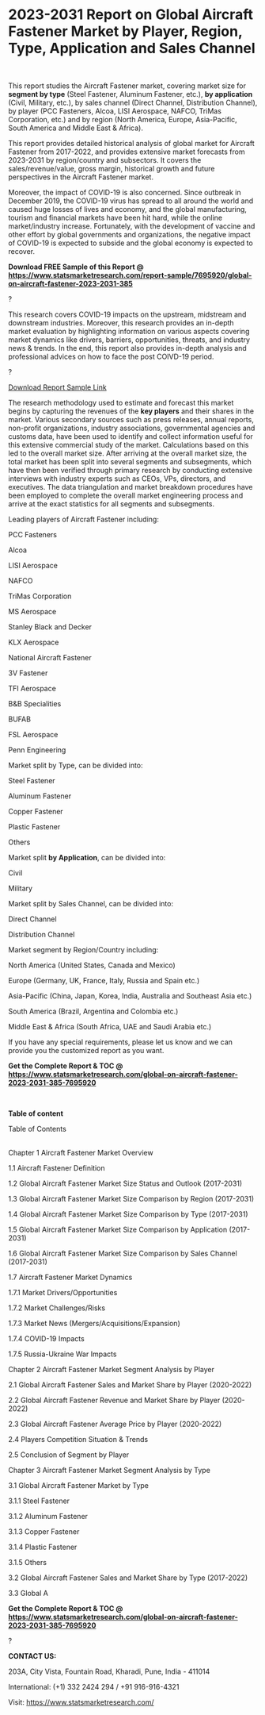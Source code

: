 <h1>2023-2031 Report on Global Aircraft Fastener Market by Player, Region, Type, Application and Sales Channel</h1><br/><p>This report studies the Aircraft Fastener market, covering market size for <strong>segment by type</strong> (Steel Fastener, Aluminum Fastener, etc.), <strong>by application</strong> (Civil, Military, etc.), by sales channel (Direct Channel, Distribution Channel), by player (PCC Fasteners, Alcoa, LISI Aerospace, NAFCO, TriMas Corporation, etc.) and by region (North America, Europe, Asia-Pacific, South America and Middle East & Africa).</p>
 
 
 
 <p>This report provides detailed historical analysis of global market for Aircraft Fastener from 2017-2022, and provides extensive market forecasts from 2023-2031 by region/country and subsectors. It covers the sales/revenue/value, gross margin, historical growth and future perspectives in the Aircraft Fastener market.</p>
 
 
 
 <p>Moreover, the impact of COVID-19 is also concerned. Since outbreak in December 2019, the COVID-19 virus has spread to all around the world and caused huge losses of lives and economy, and the global manufacturing, tourism and financial markets have been hit hard, while the online market/industry increase. Fortunately, with the development of vaccine and other effort by global governments and organizations, the negative impact of COVID-19 is expected to subside and the global economy is expected to recover.</p>
 
 
 
 <div><b>Download FREE Sample of this Report @ <a href="https://www.statsmarketresearch.com/download-free-sample/7695920/global-on-aircraft-fastener-2023-2031-385">https://www.statsmarketresearch.com/report-sample/7695920/global-on-aircraft-fastener-2023-2031-385</a></b></div>
 
 
 
 <p>? </p>
 
 
 
 <p>This research covers COVID-19 impacts on the upstream, midstream and downstream industries. Moreover, this research provides an in-depth market evaluation by highlighting information on various aspects covering market dynamics like drivers, barriers, opportunities, threats, and industry news & trends. In the end, this report also provides in-depth analysis and professional advices on how to face the post COIVD-19 period.</p>
 
 
 
 <p>? </p>
 
 
 
 <p><a href="https://www.statsmarketresearch.com/download-free-sample/7695920/global-on-aircraft-fastener-2023-2031-385">Download Report Sample Link</a></p>
 
 
 
 <p>The research methodology used to estimate and forecast this market begins by capturing the revenues of the <strong>key players</strong> and their shares in the market. Various secondary sources such as press releases, annual reports, non-profit organizations, industry associations, governmental agencies and customs data, have been used to identify and collect information useful for this extensive commercial study of the market. Calculations based on this led to the overall market size. After arriving at the overall market size, the total market has been split into several segments and subsegments, which have then been verified through primary research by conducting extensive interviews with industry experts such as CEOs, VPs, directors, and executives. The data triangulation and market breakdown procedures have been employed to complete the overall market engineering process and arrive at the exact statistics for all segments and subsegments.</p>
 
 
 
 <p>Leading players of Aircraft Fastener including:</p>
 
 
 
 <p>PCC Fasteners</p>
 
 
 
 <p>Alcoa</p>
 
 
 
 <p>LISI Aerospace</p>
 
 
 
 <p>NAFCO</p>
 
 
 
 <p>TriMas Corporation</p>
 
 
 
 <p>MS Aerospace</p>
 
 
 
 <p>Stanley Black and Decker</p>
 
 
 
 <p>KLX Aerospace</p>
 
 
 
 <p>National Aircraft Fastener</p>
 
 
 
 <p>3V Fastener</p>
 
 
 
 <p>TFI Aerospace</p>
 
 
 
 <p>B&B Specialities</p>
 
 
 
 <p>BUFAB</p>
 
 
 
 <p>FSL Aerospace</p>
 
 
 
 <p>Penn Engineering</p>
 
 
 
 <p>Market split by Type, can be divided into:</p>
 
 
 
 <p>Steel Fastener</p>
 
 
 
 <p>Aluminum Fastener</p>
 
 
 
 <p>Copper Fastener</p>
 
 
 
 <p>Plastic Fastener</p>
 
 
 
 <p>Others</p>
 
 
 
 <p>Market split <strong>by Application</strong>, can be divided into:</p>
 
 
 
 <p>Civil</p>
 
 
 
 <p>Military</p>
 
 
 
 <p>Market split by Sales Channel, can be divided into:</p>
 
 
 
 <p>Direct Channel</p>
 
 
 
 <p>Distribution Channel</p>
 
 
 
 <p>Market segment by Region/Country including:</p>
 
 
 
 <p>North America (United States, Canada and Mexico)</p>
 
 
 
 <p>Europe (Germany, UK, France, Italy, Russia and Spain etc.)</p>
 
 
 
 <p>Asia-Pacific (China, Japan, Korea, India, Australia and Southeast Asia etc.)</p>
 
 
 
 <p>South America (Brazil, Argentina and Colombia etc.)</p>
 
 
 
 <p>Middle East & Africa (South Africa, UAE and Saudi Arabia etc.)</p>
 
 
 
 <p>If you have any special requirements, please let us know and we can provide you the customized report as you want.</p>
 
 
 
 <div><b>Get the Complete Report & TOC @ <a href="https://www.statsmarketresearch.com/global-on-aircraft-fastener-2023-2031-385-7695920">https://www.statsmarketresearch.com/global-on-aircraft-fastener-2023-2031-385-7695920</a></b></div>
 
 
 
 <p><br />
 
 <b>Table of content</b></p>
 
 
 
 <p>Table of Contents<br />
 
 <br />
 
 Chapter 1 Aircraft Fastener Market Overview<br />
 
 1.1 Aircraft Fastener Definition<br />
 
 1.2 Global Aircraft Fastener Market Size Status and Outlook (2017-2031)<br />
 
 1.3 Global Aircraft Fastener Market Size Comparison by Region (2017-2031)<br />
 
 1.4 Global Aircraft Fastener Market Size Comparison by Type (2017-2031)<br />
 
 1.5 Global Aircraft Fastener Market Size Comparison by Application (2017-2031)<br />
 
 1.6 Global Aircraft Fastener Market Size Comparison by Sales Channel (2017-2031)<br />
 
 1.7 Aircraft Fastener Market Dynamics<br />
 
 1.7.1 Market Drivers/Opportunities<br />
 
 1.7.2 Market Challenges/Risks<br />
 
 1.7.3 Market News (Mergers/Acquisitions/Expansion)<br />
 
 1.7.4 COVID-19 Impacts<br />
 
 1.7.5 Russia-Ukraine War Impacts<br />
 
 Chapter 2 Aircraft Fastener Market Segment Analysis by Player<br />
 
 2.1 Global Aircraft Fastener Sales and Market Share by Player (2020-2022)<br />
 
 2.2 Global Aircraft Fastener Revenue and Market Share by Player (2020-2022)<br />
 
 2.3 Global Aircraft Fastener Average Price by Player (2020-2022)<br />
 
 2.4 Players Competition Situation & Trends<br />
 
 2.5 Conclusion of Segment by Player<br />
 
 Chapter 3 Aircraft Fastener Market Segment Analysis by Type<br />
 
 3.1 Global Aircraft Fastener Market by Type<br />
 
 3.1.1 Steel Fastener<br />
 
 3.1.2 Aluminum Fastener<br />
 
 3.1.3 Copper Fastener<br />
 
 3.1.4 Plastic Fastener<br />
 
 3.1.5 Others<br />
 
 3.2 Global Aircraft Fastener Sales and Market Share by Type (2017-2022)<br />
 
 3.3 Global A</p>
 
 
 
 <div><b>Get the Complete Report & TOC @ <a href="https://www.statsmarketresearch.com/global-on-aircraft-fastener-2023-2031-385-7695920">https://www.statsmarketresearch.com/global-on-aircraft-fastener-2023-2031-385-7695920</a></b></div>
 
 
 
 <p>? </p>
 
 
 
 <p><b>CONTACT US:</b><br />
 
 203A, City Vista, Fountain Road, Kharadi, Pune, India - 411014<br />
 
 International: (+1) 332 2424 294 / +91 916-916-4321<br />
 
 Visit: <a href="https://www.statsmarketresearch.com/">https://www.statsmarketresearch.com/</a></p>